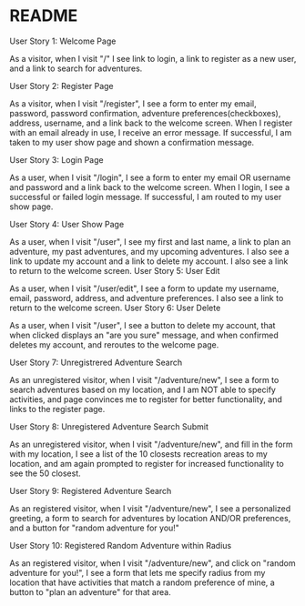 # README

User Story 1: Welcome Page

As a visitor, when I visit
"/"
I see link to login,
a link to register as a new user,
and a link to search for adventures.


User Story 2: Register Page

As a visitor, when I visit
"/register",
I see a form to enter my email, password, password confirmation, adventure preferences(checkboxes), address, username,
and a link back to the welcome screen. When I register with an email already in use, I receive an error message.
If successful, I am taken to my user show page and shown a confirmation message.


User Story 3: Login Page

As a user, when I visit
"/login",
I see a form to enter my email OR username and password
and a link back to the welcome screen. When I login, I see a successful or failed login message.
If successful, I am routed to my user show page.


User Story 4: User Show Page

As a user, when I visit
"/user",
I see my first and last name, a link to plan an adventure, my past adventures, and my upcoming adventures.
I also see a link to update my account and a link to delete my account.
I also see a link to return to the welcome screen.
User Story 5: User Edit

As a user, when I visit
"/user/edit",
I see a form to update my username, email, password, address, and adventure preferences.
I also see a link to return to the welcome screen.
User Story 6: User Delete

As a user, when I visit
"/user",
I see a button to delete my account, that when clicked displays
an "are you sure" message, and when confirmed deletes my account, and reroutes to the welcome page.


User Story 7: Unregistrered Adventure Search

As an unregistered visitor, when I visit
"/adventure/new",
I see a form to search adventures based on my location,
and I am NOT able to specify activities, and page convinces me to register for better functionality,
and links to the register page.


User Story 8: Unregistered Adventure Search Submit

As an unregistered visitor, when I visit
"/adventure/new",
and fill in the form with my location,
I see a list of the 10 closests recreation areas to my location,
and am again prompted to register for increased functionality to see the 50 closest.


User Story 9: Registered Adventure Search

As an registered visitor, when I visit
"/adventure/new",
I see a personalized greeting, a form to search for adventures by location AND/OR preferences,
and a button for "random adventure for you!"


User Story 10: Registered Random Adventure within Radius

As an registered visitor, when I visit
"/adventure/new", and click on "random adventure for you!",
I see a form that lets me specify radius from my location that have activities that match a random preference of mine,
a button to "plan an adventure" for that area.
